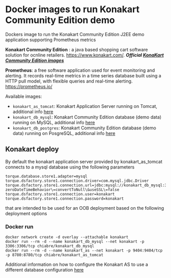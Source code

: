 # Docker images to run Konakart Community Edition demo

Dockers image to run the Konakart Community Edition J2EE demo application supporting Prometheus metrics

**Konakart Community Edition** : a java based shopping cart software solution for ocnline retailers. https://www.konakart.com/. ***Official [KonaKart Community Edition images](https://hub.docker.com/r/konakart)***

**Prometheus**: a free software application used for event monitoring and alerting. It records real-time metrics in a time series database built using a HTTP pull model, with flexible queries and real-time alerting. https://prometheus.io/

Available images:
* `konakart_as_tomcat`: Konakart Application Server running on Tomcat, additional info [here](/konakart_as_tomcat/README.md)  
* `konakart_db_mysql`: Konakart Community Edition database (demo data) running on MySQL, additional info [here](/konakart_db_mysql/README.md)  
* `konakart_db_postgres`: Konakart Community Edition database (demo data) running on PosgreSQL, additional info [here](/konakart_db_postgres/README.md)  

## Konakart deploy

By default the konakart application server provided by konakart_as_tomcat connects to a mysql database using the following parameters 

```properties
torque.database.store1.adapter=mysql
torque.dsfactory.store1.connection.driver=com.mysql.jdbc.Driver
torque.dsfactory.store1.connection.url=jdbc:mysql://konakart_db_mysql:3306/konakart?zeroDateTimeBehavior\=convertToNull\&useSSL\=false
torque.dsfactory.store1.connection.user=konakart
torque.dsfactory.store1.connection.password=konakart
```

that are intended to be used for an OOB deployment based on the following deployment options

### Docker run

```console
docker network create -d overlay --attachable konakart
docker run --rm -d --name konakart_db_mysql --net konakart -p 3306:3306/tcp chiabre/konakart_db_mysql
docker run --rm -d --name konakart_as --net konakart -p 9404:9404/tcp -p 8780:8780/tcp chiabre/konakart_as_tomcat
```

Additional information on how to configure the Konakart AS to use a different database configuration [here](/konakart_as_tomcat/README.md)  
